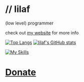 # // lilaf
(low level) programmer

check out [my website](https://lilaf.dev) for more info

[![Top Langs](https://github-readme-stats.vercel.app/api/top-langs/?username=lilafian&theme=omni)](https://github.com/anuragha/github-readme-stats)
[![lilaf's GitHub stats](https://github-readme-stats.vercel.app/api?username=lilafian&show_icons=true&theme=omni)](https://github.com/anuragha/github-readme-stats)

[![My Skills](https://skillicons.dev/icons?i=arch,c,js,linux,lua,neovim,robloxstudio)](https://skillicons.dev)

# [Donate](https://coff.ee/lilaf)
